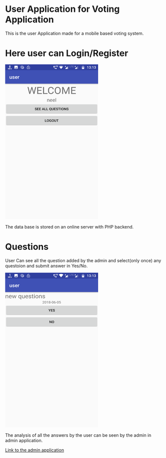 # User Application for Voting Application
This is the user Application made for a mobile based voting system.

# Here user can Login/Register

<img src="User_home.png" height="500" width="300"> 

The data base is stored on an online server with PHP backend.

# Questions

User Can see all the question added by the admin and select(only once) any questoion and submit answer in Yes/No.

<img src="User_question.png" height="500" width="300"> 

The analysis of all the answers by the user can be seen by the admin in admin application.

<a href="https://github.com/neel1998/Admin">Link to the admin application</a>
